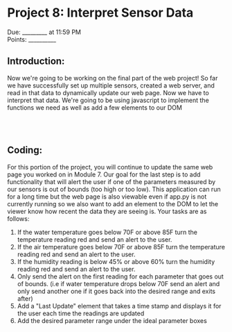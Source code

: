 
# Project 8: Interpret Sensor Data
Due: _________ at 11:59 PM <br>
Points: __________


## Introduction:
Now we're going to be working on the final part of the web project! So far we have successfully set up multiple sensors, created a web server, and read in that data to dynamically update our web page. Now we have to interpret that data. We're going to be using javascript to implement the functions we need as well as add a few elements to our DOM

<br><br>


## Coding:
For this portion of the project, you will continue to update the same web page you worked on in Module 7. Our goal for the last step is to add functionality that will alert the user if one of the parameters measured by our sensors is out of bounds (too high or too low). This application can run for a long time but the web page is also viewable even if app.py is not currently running so we also want to add an element to the DOM to let the viewer know how recent the data they are seeing is. Your tasks are as follows:

1. If the water temperature goes below 70F or above 85F turn the temperature reading red and send an alert to the user.
2. If the air temperature goes below 70F or above 85F turn the temperature reading red and send an alert to the user.
3. If the humidity reading is below 45% or above 60% turn the humidity reading red and send an alert to the user.
4. Only send the alert on the first reading for each parameter that goes out of bounds. (i.e if water temperature drops below 70F send an alert and only send another one if it goes back into the desired range and exits after)
5. Add a "Last Update" element that takes a time stamp and displays it for the user each time the readings are updated
6. Add the desired parameter range under the ideal parameter boxes





















